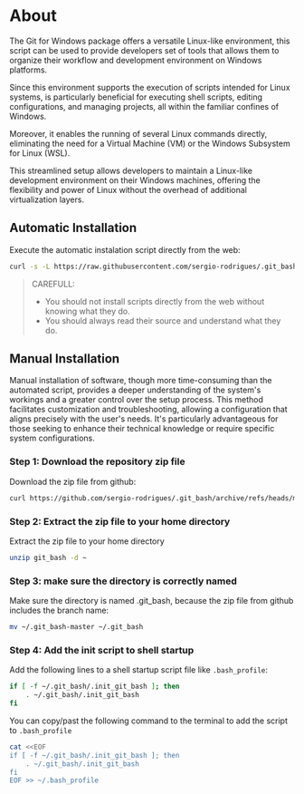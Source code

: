 # About
The Git for Windows package offers a versatile Linux-like environment, this script can be used to provide developers set of tools that allows them to organize their workflow and development environment on Windows platforms.

Since this environment supports the execution of scripts intended for Linux systems, is particularly beneficial for executing shell scripts, editing configurations, and managing projects, all within the familiar confines of Windows.

Moreover, it enables the running of several Linux commands directly, eliminating the need for a Virtual Machine (VM) or the Windows Subsystem for Linux (WSL). 

This streamlined setup allows developers to maintain a Linux-like development environment on their Windows machines, offering the flexibility and power of Linux without the overhead of additional virtualization layers. 

## Automatic Installation
Execute the automatic instalation script directly from the web:

```bash
curl -s -L https://raw.githubusercontent.com/sergio-rodrigues/.git_bash/main/.install/git_bash_manager.sh | sh
```

> CAREFULL:
>
> - You should not install scripts directly from the web without knowing what they do.
> - You should always read their source and understand what they do.

## Manual Installation
Manual installation of software, though more time-consuming than the automated script, provides a deeper understanding of the system's workings and a greater control over the setup process. This method facilitates customization and troubleshooting, allowing a configuration that aligns precisely with the user's needs. It's particularly advantageous for those seeking to enhance their technical knowledge or require specific system configurations.

### Step 1: Download the repository zip file
Download the zip file from github:

```bash
curl https://github.com/sergio-rodrigues/.git_bash/archive/refs/heads/main.zip -o git_bash.zip
```

### Step 2: Extract the zip file to your home directory
Extract the zip file to your home directory

```bash
unzip git_bash -d ~
```

### Step 3: make sure the directory is correctly named
Make sure the directory is named .git_bash, because the zip file from github includes the branch name: 

```bash
mv ~/.git_bash-master ~/.git_bash
```

### Step 4: Add the init script to shell startup
Add the following lines to a shell startup script file like `.bash_profile`:

```bash
if [ -f ~/.git_bash/.init_git_bash ]; then
    . ~/.git_bash/.init_git_bash
fi
```

You can copy/past the following command to the terminal to add the script to `.bash_profile`

```bash
cat <<EOF
if [ -f ~/.git_bash/.init_git_bash ]; then
    . ~/.git_bash/.init_git_bash
fi
EOF >> ~/.bash_profile
```
